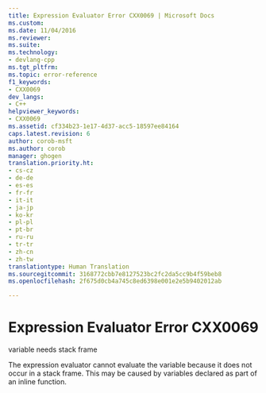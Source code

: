 ```yaml
---
title: Expression Evaluator Error CXX0069 | Microsoft Docs
ms.custom: 
ms.date: 11/04/2016
ms.reviewer: 
ms.suite: 
ms.technology:
- devlang-cpp
ms.tgt_pltfrm: 
ms.topic: error-reference
f1_keywords:
- CXX0069
dev_langs:
- C++
helpviewer_keywords:
- CXX0069
ms.assetid: cf334b23-1e17-4d37-acc5-18597ee84164
caps.latest.revision: 6
author: corob-msft
ms.author: corob
manager: ghogen
translation.priority.ht:
- cs-cz
- de-de
- es-es
- fr-fr
- it-it
- ja-jp
- ko-kr
- pl-pl
- pt-br
- ru-ru
- tr-tr
- zh-cn
- zh-tw
translationtype: Human Translation
ms.sourcegitcommit: 3168772cbb7e8127523bc2fc2da5cc9b4f59beb8
ms.openlocfilehash: 2f675d0cb4a745c8ed6398e001e2e5b9402012ab

---
```

# Expression Evaluator Error CXX0069
variable needs stack frame  
  
 The expression evaluator cannot evaluate the variable because it does not occur in a stack frame. This may be caused by variables declared as part of an inline function.


<!--HONumber=Jan17_HO1-->


